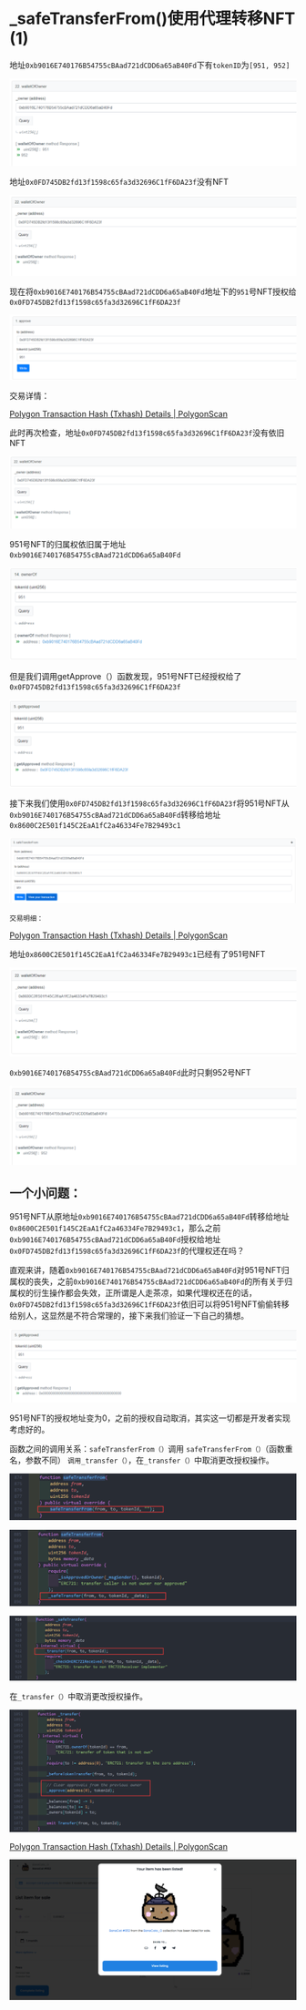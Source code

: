 # _safeTransferFrom()使用代理转移NFT (1)

地址`0xb9016E740176B54755cBAad721dCDD6a65aB40Fd`下有`tokenID`为`[951, 952]`

![Untitled](_safeTransferFrom()%E4%BD%BF%E7%94%A8%E4%BB%A3%E7%90%86%E8%BD%AC%E7%A7%BBNFT%20(1)%209ed361c7830b4b1a8375000b5bedcd07/Untitled.png)

地址`0x0FD745DB2fd13f1598c65fa3d32696C1fF6DA23f`没有NFT

![Untitled](./img/_safeTransferFrom()使用代理转移NFT_1.png)

现在将`0xb9016E740176B54755cBAad721dCDD6a65aB40Fd`地址下的`951`号NFT授权给`0x0FD745DB2fd13f1598c65fa3d32696C1fF6DA23f`

![Untitled](./img/_safeTransferFrom()使用代理转移NFT_2.png)

交易详情：

[Polygon Transaction Hash (Txhash) Details | PolygonScan](https://polygonscan.com/tx/0x58873c6278ed0f7448afcc8a4f8225c7912de7c8b8497048fcfd8f3cd70f0cc4)

此时再次检查，地址`0x0FD745DB2fd13f1598c65fa3d32696C1fF6DA23f`没有依旧NFT

![Untitled](./img/_safeTransferFrom()使用代理转移NFT_3.png)

951号NFT的归属权依旧属于地址`0xb9016E740176B54755cBAad721dCDD6a65aB40Fd`

![Untitled](./img/_safeTransferFrom()使用代理转移NFT_4.png)

但是我们调用getApprove（）函数发现，951号NFT已经授权给了`0x0FD745DB2fd13f1598c65fa3d32696C1fF6DA23f`

![Untitled](./img/_safeTransferFrom()使用代理转移NFT_5.png)

接下来我们使用`0x0FD745DB2fd13f1598c65fa3d32696C1fF6DA23f`将951号NFT从`0xb9016E740176B54755cBAad721dCDD6a65aB40Fd`转移给地址`0x8600C2E501f145C2EaA1fC2a46334Fe7B29493c1`

![Untitled](./img/_safeTransferFrom()使用代理转移NFT_6.png)

`交易明细：`

[Polygon Transaction Hash (Txhash) Details | PolygonScan](https://polygonscan.com/tx/0x042fa2f76ba9716255f2c399e3abf881978a15c7b27f925fe2373c4eadce71a5)

地址`0x8600C2E501f145C2EaA1fC2a46334Fe7B29493c1`已经有了951号NFT

![Untitled](./img/_safeTransferFrom()使用代理转移NFT_7.png)

`0xb9016E740176B54755cBAad721dCDD6a65aB40Fd`此时只剩952号NFT

![Untitled](./img/_safeTransferFrom()使用代理转移NFT_8.png)

## 一个小问题：

951号NFT从原地址`0xb9016E740176B54755cBAad721dCDD6a65aB40Fd`转移给地址`0x8600C2E501f145C2EaA1fC2a46334Fe7B29493c1`，那么之前`0xb9016E740176B54755cBAad721dCDD6a65aB40Fd`授权给地址`0x0FD745DB2fd13f1598c65fa3d32696C1fF6DA23f`的代理权还在吗？

直观来讲，随着`0xb9016E740176B54755cBAad721dCDD6a65aB40Fd`对951号NFT归属权的丧失，之前`0xb9016E740176B54755cBAad721dCDD6a65aB40Fd`的所有关于归属权的衍生操作都会失效，正所谓是人走茶凉，如果代理权还在的话，`0x0FD745DB2fd13f1598c65fa3d32696C1fF6DA23f`依旧可以将951号NFT偷偷转移给别人，这显然是不符合常理的，接下来我们验证一下自己的猜想。

![Untitled](./img/_safeTransferFrom()使用代理转移NFT_9.png)

951号NFT的授权地址变为0，之前的授权自动取消，其实这一切都是开发者实现考虑好的。

函数之间的调用关系：`safeTransferFrom（）`调用 `safeTransferFrom（）`（函数重名，参数不同） `调用_transfer（）`，在`_transfer（）`中取消更改授权操作。

![Untitled](./img/_safeTransferFrom()使用代理转移NFT_10.png)

![Untitled](./img/_safeTransferFrom()使用代理转移NFT_11.png)

![Untitled](./img/_safeTransferFrom()使用代理转移NFT_12.png)

在`_transfer（）`中取消更改授权操作。

![Untitled](./img/_safeTransferFrom()使用代理转移NFT_13.png)

[Polygon Transaction Hash (Txhash) Details | PolygonScan](https://polygonscan.com/tx/0x41de905938fc10782b4269dc4ad065be2a1391caa12f8afabd92902b4a2b4835)

![Untitled](./img/_safeTransferFrom()使用代理转移NFT_14.png)